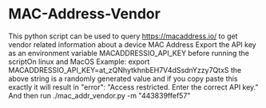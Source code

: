 # MAC-Address-Vendor
This python script can be used to query https://macaddress.io/ to get vendor related information about a device MAC Address
Export the API key as an environment variable MACADDRESSIO_API_KEY before running the scriptOn linux and MacOS
Example:
export MACADDRESSIO_API_KEY=at_zQNhytkhnbEH7V4dSsdnYzzy7QtxS
the above string is a randomly generated value and if you copy paste this exactly it will result in "error": "Access restricted. Enter the correct API key."
And then run
./mac_addr_vendor.py -m "443839ffef57"
